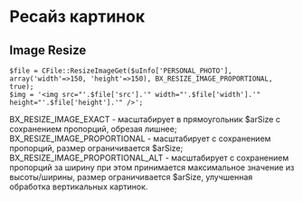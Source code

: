 # Ресайз картинок
## Image Resize

```
$file = CFile::ResizeImageGet($uInfo['PERSONAL_PHOTO'], array('width'=>150, 'height'=>150), BX_RESIZE_IMAGE_PROPORTIONAL, true);               
$img = '<img src="'.$file['src'].'" width="'.$file['width'].'" height="'.$file['height'].'" />';  
```

BX_RESIZE_IMAGE_EXACT - масштабирует в прямоугольник $arSize c сохранением пропорций, обрезая лишнее;  
BX_RESIZE_IMAGE_PROPORTIONAL - масштабирует с сохранением пропорций, размер ограничивается $arSize;  
BX_RESIZE_IMAGE_PROPORTIONAL_ALT - масштабирует с сохранением пропорций за ширину при этом принимается максимальное значение из высоты/ширины, 
размер ограничивается $arSize, улучшенная обработка вертикальных картинок.  
